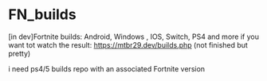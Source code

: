 # FN_builds
[in dev]Fortnite builds: Android, Windows , IOS, Switch, PS4 and more
if you want tot watch the result: https://mtbr29.dev/builds.php (not finished but pretty)

i need ps4/5 builds repo with an associated Fortnite version 
